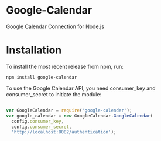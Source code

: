 Google-Calendar
=======

Google Calendar Connection for Node.js



Installation
=======

To install the most recent release from npm, run:


```shell
npm install google-calendar
```

To use the Google Calendar API, you need consumer_key and consumer_secret to initiate the module:

```javascript

var GoogleCalendar = require('google-calendar');
var google_calendar = new GoogleCalendar.GoogleCalendar(
  config.consumer_key, 
  config.consumer_secret,
  'http://localhost:8082/authentication');
  
```



